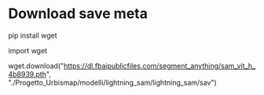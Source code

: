 # Download save meta


pip install wget


import wget


wget.download("https://dl.fbaipublicfiles.com/segment_anything/sam_vit_h_4b8939.pth", "./Progetto_Urbismap/modelli/lightning_sam/lightning_sam/sav")